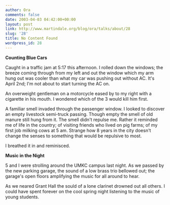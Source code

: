 ```yaml
---
author: Ora
comments: false
date: 2003-04-03 04:42:00+00:00
layout: post
link: http://www.martindale.org/blog/ora/talks/about/28
slug: '28'
title: No Content Found
wordpress_id: 28
---
```


**Counting Blue Cars**
  
Caught in a traffic jam at 5:17 this afternoon. I rolled down the windows; the breeze coming through from my left and out the window which my arm hung out was cooler than what my car was pushing out without AC. It's April 2nd; I'm not about to start turning the AC on.
  

  
An overweight gentleman on a motorcycle eased by to my right with a cigarette in his mouth. I wondered which of the 3 would kill him first.
  

  
A familiar smell invaded through the passenger window. I looked to discover an empty livestock semi-truck passing. Though empty the smell of old manure still hung from it. The smell didn't repulse me. Rather it reminded me of life in the country; of visiting friends who lived on pig farms; of my first job milking cows at 5 am. Strange how 8 years in the city doesn't change the senses to something that would be repulsive to most.
  

  
I breathed it in and reminisced.
  

  
**Music in the Night**
  
5 and I were strolling around the UMKC campus last night. As we passed by the new parking garage, the sound of a low brass trio bellowed out; the garage's open floors amplifying the music for all around to hear.
  

  
As we neared Grant Hall the sould of a lone clarinet drowned out all others. I could have spent forever on the cool spring night listening to the music of young students.

